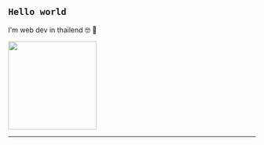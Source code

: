 ## `Hello world`

l'm web dev in thailend 🤓 👊

<div>

  <a href="https://github.com/Habaki111">
  <img height="180em" src="https://github-readme-stats.vercel.app/api/top-langs/?username=Habaki111&layout=compact&langs_count=7&theme=dark&hide_border=true"/>

</div>

---

